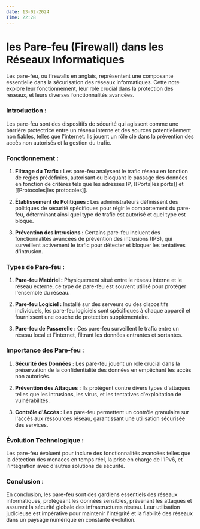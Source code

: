 ```yaml
---
date: 13-02-2024
Time: 22:28
---
```

# les Pare-feu (Firewall) dans les Réseaux Informatiques

Les pare-feu, ou firewalls en anglais, représentent une composante essentielle dans la sécurisation des réseaux informatiques. Cette note explore leur fonctionnement, leur rôle crucial dans la protection des réseaux, et leurs diverses fonctionnalités avancées.

### Introduction :

Les pare-feu sont des dispositifs de sécurité qui agissent comme une barrière protectrice entre un réseau interne et des sources potentiellement non fiables, telles que l'internet. Ils jouent un rôle clé dans la prévention des accès non autorisés et la gestion du trafic.

### Fonctionnement :

1. **Filtrage du Trafic :** Les pare-feu analysent le trafic réseau en fonction de règles prédéfinies, autorisant ou bloquant le passage des données en fonction de critères tels que les adresses IP, [[Ports|les ports]] et [[Protocoles|les protocoles]].
    
2. **Établissement de Politiques :** Les administrateurs définissent des politiques de sécurité spécifiques pour régir le comportement du pare-feu, déterminant ainsi quel type de trafic est autorisé et quel type est bloqué.
    
3. **Prévention des Intrusions :** Certains pare-feu incluent des fonctionnalités avancées de prévention des intrusions (IPS), qui surveillent activement le trafic pour détecter et bloquer les tentatives d'intrusion.
    

### Types de Pare-feu :

1. **Pare-feu Matériel :** Physiquement situé entre le réseau interne et le réseau externe, ce type de pare-feu est souvent utilisé pour protéger l'ensemble du réseau.
    
2. **Pare-feu Logiciel :** Installé sur des serveurs ou des dispositifs individuels, les pare-feu logiciels sont spécifiques à chaque appareil et fournissent une couche de protection supplémentaire.
    
3. **Pare-feu de Passerelle :** Ces pare-feu surveillent le trafic entre un réseau local et l'internet, filtrant les données entrantes et sortantes.
    

### Importance des Pare-feu :

1. **Sécurité des Données :** Les pare-feu jouent un rôle crucial dans la préservation de la confidentialité des données en empêchant les accès non autorisés.
    
2. **Prévention des Attaques :** Ils protègent contre divers types d'attaques telles que les intrusions, les virus, et les tentatives d'exploitation de vulnérabilités.
    
3. **Contrôle d'Accès :** Les pare-feu permettent un contrôle granulaire sur l'accès aux ressources réseau, garantissant une utilisation sécurisée des services.
    

### Évolution Technologique :

Les pare-feu évoluent pour inclure des fonctionnalités avancées telles que la détection des menaces en temps réel, la prise en charge de l'IPv6, et l'intégration avec d'autres solutions de sécurité.

### Conclusion :

En conclusion, les pare-feu sont des gardiens essentiels des réseaux informatiques, protégeant les données sensibles, prévenant les attaques et assurant la sécurité globale des infrastructures réseau. Leur utilisation judicieuse est impérative pour maintenir l'intégrité et la fiabilité des réseaux dans un paysage numérique en constante évolution.
